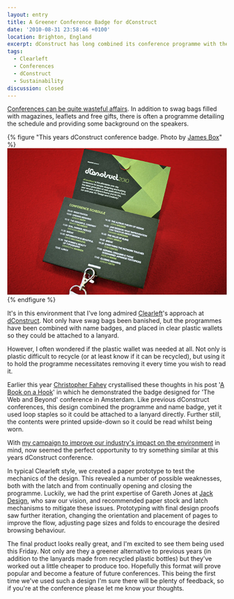 ```yaml
---
layout: entry
title: A Greener Conference Badge for dConstruct
date: '2010-08-31 23:58:46 +0100'
location: Brighton, England
excerpt: dConstruct has long combined its conference programme with the name badge, a simple yet cost-effective design. This year we hope to go one better.
tags:
  - Clearleft
  - Conferences
  - dConstruct
  - Sustainability
discussion: closed
---
```

[Conferences can be quite wasteful affairs][1]. In addition to swag bags filled with magazines, leaflets and free gifts, there is often a programme detailing the schedule and providing some background on the speakers.

{% figure "This years dConstruct conference badge. Photo by [James Box](https://www.flickr.com/photos/b0xman/4929704982/)" %}
![](/assets/images/2010/08/dconstruct_conference_badge.jpg)
{% endfigure %}

It's in this environment that I've long admired [Clearleft][2]'s approach at [dConstruct][3]. Not only have swag bags been banished, but the programmes have been combined with name badges, and placed in clear plastic wallets so they could be attached to a lanyard.

However, I often wondered if the plastic wallet was needed at all. Not only is plastic difficult to recycle (or at least know if it can be recycled), but using it to hold the programme necessitates removing it every time you wish to read it.

Earlier this year [Christopher Fahey][4] crystallised these thoughts in his post '[A Book on a Hook][5]' in which he demonstrated the badge designed for 'The Web and Beyond' conference in Amsterdam. Like previous dConstruct conferences, this design combined the programme and name badge, yet it used loop staples so it could be attached to a lanyard directly. Further still, the contents were printed upside-down so it could be read whilst being worn.

With [my campaign to improve our industry's impact on the environment][6] in mind, now seemed the perfect opportunity to try something similar at this years dConstruct conference.

In typical Clearleft style, we created a paper prototype to test the mechanics of the design. This revealed a number of possible weaknesses, both with the latch and from continually opening and closing the programme. Luckily, we had the print expertise of Gareth Jones at [Jack Design][7], who saw our vision, and recommended paper stock and latch mechanisms to mitigate these issues. Prototyping with final design proofs saw further iteration, changing the orientation and placement of pages to improve the flow, adjusting page sizes and folds to encourage the desired browsing behaviour.

The final product looks really great, and I'm excited to see them being used this Friday. Not only are they a greener alternative to previous years (in addition to the lanyards made from recycled plastic bottles) but they've worked out a little cheaper to produce too. Hopefully this format will prove popular and become a feature of future conferences. This being the first time we've used such a design I'm sure there will be plenty of feedback, so if you're at the conference please let me know your thoughts.

[1]: /2009/03/nothing_green_about_sxsw
[2]: http://clearleft.com
[3]: http://dconstruct.org
[4]: http://graphpaper.com
[5]: http://www.graphpaper.com/2010/06-11_a-book-on-a-hook
[6]: http://agreenfocus.paulrobertlloyd.com/
[7]: http://www.designbyjack.co.uk/